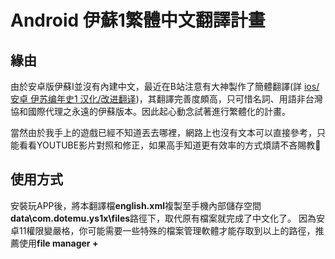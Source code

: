 # Android 伊蘇1繁體中文翻譯計畫

## 緣由
由於安卓版伊蘇I並沒有內建中文，最近在B站注意有大神製作了簡體翻譯(詳 [ios/安卓 伊苏编年史1 汉化/改进翻译](https://www.bilibili.com/video/BV1ub411X7D5/?spm_id_from=333.880.my_history.page.click&vd_source=e041f27a8114934023755a24cf6f260d))，其翻譯完善度頗高，只可惜名詞、用語非台灣協和國際代理之永遠的伊蘇版本。因此起心動念試著進行繁體化的計畫。

當然由於我手上的遊戲已經不知道丟去哪裡，網路上也沒有文本可以直接參考，只能看看YOUTUBE影片對照和修正，如果高手知道更有效率的方式煩請不吝賜教🙏

## 使用方式
安裝玩APP後，將本翻譯檔**english.xml**複製至手機內部儲存空間**data\com.dotemu.ys1x\files**路徑下，取代原有檔案就完成了中文化了。
因為安卓11權限變嚴格，你可能需要一些特殊的檔案管理軟體才能存取到以上的路徑，推薦使用**file manager +**
